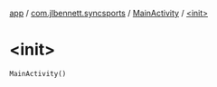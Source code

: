 [app](../../index.md) / [com.jlbennett.syncsports](../index.md) / [MainActivity](index.md) / [&lt;init&gt;](./-init-.md)

# &lt;init&gt;

`MainActivity()`